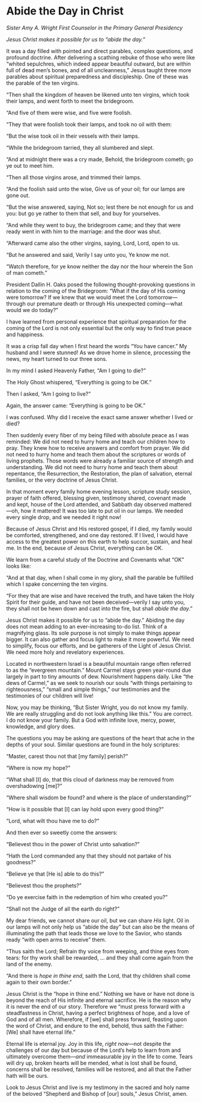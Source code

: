 # Abide the Day in Christ

*Sister Amy A. Wright First Counselor in the Primary General Presidency*

*Jesus Christ makes it possible for us to “abide the day.”*

<div class="body-block">

It was a day filled with pointed and direct parables, complex questions, and profound doctrine. After delivering a scathing rebuke of those who were like “whited sepulchres, which indeed appear beautiful outward, but are within full of dead men’s bones, and of all uncleanness,” Jesus taught three more parables about spiritual preparedness and discipleship. One of these was the parable of the ten virgins.

“Then shall the kingdom of heaven be likened unto ten virgins, which took their lamps, and went forth to meet the bridegroom.

“And five of them were wise, and five were foolish.

“They that were foolish took their lamps, and took no oil with them:

“But the wise took oil in their vessels with their lamps.

“While the bridegroom tarried, they all slumbered and slept.

“And at midnight there was a cry made, Behold, the bridegroom cometh; go ye out to meet him.

“Then all those virgins arose, and trimmed their lamps.

“And the foolish said unto the wise, Give us of your oil; for our lamps are gone out.

“But the wise answered, saying, Not so; lest there be not enough for us and you: but go ye rather to them that sell, and buy for yourselves.

“And while they went to buy, the bridegroom came; and they that were ready went in with him to the marriage: and the door was shut.

“Afterward came also the other virgins, saying, Lord, Lord, open to us.

“But he answered and said, Verily I say unto you, Ye know me not.

“Watch therefore, for ye know neither the day nor the hour wherein the Son of man cometh.”

President Dallin H. Oaks posed the following thought-provoking questions in relation to the coming of the Bridegroom: “What if the day of His coming were tomorrow? If we knew that we would meet the Lord tomorrow—through our premature death or through His unexpected coming—what would we do today?”

I have learned from personal experience that spiritual preparation for the coming of the Lord is not only essential but the only way to find true peace and happiness.

It was a crisp fall day when I first heard the words “You have cancer.” My husband and I were stunned! As we drove home in silence, processing the news, my heart turned to our three sons.

In my mind I asked Heavenly Father, “Am I going to die?”

The Holy Ghost whispered, “Everything is going to be OK.”

Then I asked, “Am I going to live?”

Again, the answer came: “Everything is going to be OK.”

I was confused. Why did I receive the exact same answer whether I lived or died?

Then suddenly every fiber of my being filled with absolute peace as I was reminded: We did not need to hurry home and teach our children how to pray. They knew how to receive answers and comfort from prayer. We did not need to hurry home and teach them about the scriptures or words of living prophets. Those words were already a familiar source of strength and understanding. We did not need to hurry home and teach them about repentance, the Resurrection, the Restoration, the plan of salvation, eternal families, or the very doctrine of Jesus Christ.

In that moment every family home evening lesson, scripture study session, prayer of faith offered, blessing given, testimony shared, covenant made and kept, house of the Lord attended, and Sabbath day observed mattered—oh, how it mattered! It was too late to put oil in our lamps. We needed every single drop, and we needed it right now!

Because of Jesus Christ and His restored gospel, if I died, my family would be comforted, strengthened, and one day restored. If I lived, I would have access to the greatest power on this earth to help succor, sustain, and heal me. In the end, because of Jesus Christ, everything can be OK.

We learn from a careful study of the Doctrine and Covenants what “OK” looks like:

“And at that day, when I shall come in my glory, shall the parable be fulfilled which I spake concerning the ten virgins.

“For they that are wise and have received the truth, and have taken the Holy Spirit for their guide, and have not been deceived—verily I say unto you, they shall not be hewn down and cast into the fire, but shall *abide the day*.”

Jesus Christ makes it possible for us to “abide the day.” Abiding the day does not mean adding to an ever-increasing to-do list. Think of a magnifying glass. Its sole purpose is not simply to make things appear bigger. It can also gather and focus light to make it more powerful. We need to simplify, focus our efforts, and be gatherers of the Light of Jesus Christ. We need more holy and revelatory experiences.

Located in northwestern Israel is a beautiful mountain range often referred to as the “evergreen mountain.” Mount Carmel stays green year-round due largely in part to tiny amounts of dew. Nourishment happens daily. Like “the dews of Carmel,” as we seek to nourish our souls “with things pertaining to righteousness,” “small and simple things,” our testimonies and the testimonies of our children will live!

Now, you may be thinking, “But Sister Wright, you do not know my family. We are really struggling and do not look anything like this.” You are correct. I do not know your family. But a God with infinite love, mercy, power, knowledge, and glory does.

The questions you may be asking are questions of the heart that ache in the depths of your soul. Similar questions are found in the holy scriptures:

“Master, carest thou not that \[my family\] perish?”

“Where is now my hope?”

“What shall \[I\] do, that this cloud of darkness may be removed from overshadowing \[me\]?”

“Where shall wisdom be found? and where is the place of understanding?”

“How is it possible that \[I\] can lay hold upon every good thing?”

“Lord, what wilt thou have me to do?”

And then ever so sweetly come the answers:

“Believest thou in the power of Christ unto salvation?”

“Hath the Lord commanded any that they should not partake of his goodness?”

“Believe ye that \[He is\] able to do this?”

“Believest thou the prophets?”

“Do ye exercise faith in the redemption of him who created you?”

“Shall not the Judge of all the earth do right?”

My dear friends, we cannot share our oil, but we can share *His* light. Oil in our lamps will not only help us “abide the day” but can also be the means of illuminating the path that leads those we love to the Savior, who stands ready “with open arms to receive” them.

“Thus saith the Lord; Refrain thy voice from weeping, and thine eyes from tears: for thy work shall be rewarded, … and they shall come again from the land of the enemy.

“And there is *hope in thine end*, saith the Lord, that thy children shall come again to their own border.”

Jesus Christ is the “hope in thine end.” Nothing we have or have not done is beyond the reach of His infinite and eternal sacrifice. He is the reason why it is never the end of our story. Therefore we “must press forward with a steadfastness in Christ, having a perfect brightness of hope, and a love of God and of all men. Wherefore, if \[we\] shall press forward, feasting upon the word of Christ, and endure to the end, behold, thus saith the Father: \[We\] shall have eternal life.”

Eternal life is eternal joy. Joy in this life, *right now*—not despite the challenges of our day but because of the Lord’s help to learn from and ultimately overcome them—*and* immeasurable joy in the life to come. Tears will dry up, broken hearts will be mended, what is lost shall be found, concerns shall be resolved, families will be restored, and all that the Father hath will be ours.

Look to Jesus Christ and live is my testimony in the sacred and holy name of the beloved “Shepherd and Bishop of \[our\] souls,” Jesus Christ, amen.

</div>
